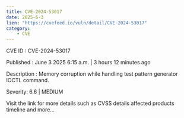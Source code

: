 ```yaml
---
title: CVE-2024-53017
date: 2025-6-3
lien: "https://cvefeed.io/vuln/detail/CVE-2024-53017"
category:
    - CVE
---
```


CVE ID : CVE-2024-53017

Published :  June 3
2025
6:15 a.m. | 3 hours
12 minutes ago

Description : Memory corruption while handling test pattern generator IOCTL command.

Severity: 6.6 | MEDIUM

Visit the link for more details
such as CVSS details
affected products
timeline
and more...
